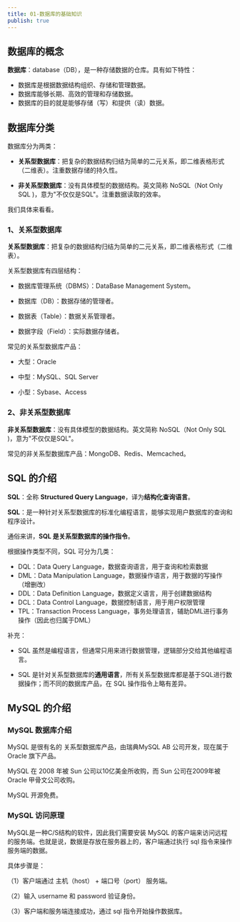 ```yaml
---
title: 01-数据库的基础知识
publish: true
---
```


 






## 数据库的概念

**数据库**：database（DB），是一种存储数据的仓库。具有如下特性：

- 数据库是根据数据结构组织、存储和管理数据。
- 数据库能够长期、高效的管理和存储数据。
- 数据库的目的就是能够存储（写）和提供（读）数据。

## 数据库分类

数据库分为两类：

- **关系型数据库**：把复杂的数据结构归结为简单的二元关系，即二维表格形式（二维表）。注重数据存储的持久性。

- **非关系型数据库**：没有具体模型的数据结构。英文简称 NoSQL（Not Only SQL )，意为"不仅仅是SQL"。注重数据读取的效率。

我们具体来看看。

### 1、关系型数据库

**关系型数据库**：把复杂的数据结构归结为简单的二元关系，即二维表格形式（二维表）。

关系型数据库有四层结构：

- 数据库管理系统（DBMS）：DataBase Management System。

- 数据库（DB）：数据存储的管理者。

- 数据表（Table）：数据关系管理者。

- 数据字段（Field）：实际数据存储者。

常见的关系型数据库产品：

- 大型：Oracle

- 中型：MySQL、SQL Server

- 小型：Sybase、Access


### 2、非关系型数据库

**非关系型数据库**：没有具体模型的数据结构。英文简称 NoSQL（Not Only SQL )，意为"不仅仅是SQL"。

常见的非关系型数据库产品：MongoDB、Redis、Memcached。



## SQL 的介绍

**SQL**：全称 **Structured Query Language**，译为**结构化查询语言**。

**SQL**：是一种针对关系型数据库的标准化编程语言，能够实现用户数据库的查询和程序设计。

通俗来讲，**SQL 是关系型数据库的操作指令**。

根据操作类型不同，SQL 可分为几类：


* DQL：Data Query Language，数据查询语言，用于查询和检索数据
* DML：Data Manipulation Language，数据操作语言，用于数据的写操作（增删改）
* DDL：Data Definition Language，数据定义语言，用于创建数据结构
* DCL：Data Control Language，数据控制语言，用于用户权限管理
* TPL：Transaction Process Language，事务处理语言，辅助DML进行事务操作（因此也归属于DML）


补充：

- SQL 虽然是编程语言，但通常只用来进行数据管理，逻辑部分交给其他编程语言。

- SQL 是针对关系型数据库的**通用语言**，所有关系型数据库都是基于SQL进行数据操作；而不同的数据库产品，在 SQL 操作指令上略有差异。



## MySQL 的介绍

### MySQL 数据库介绍

MySQL 是很有名的 关系型数据库产品，由瑞典MySQL AB 公司开发，现在属于 Oracle 旗下产品。

MySQL 在 2008 年被 Sun 公司以10亿美金所收购，而 Sun 公司在2009年被 Oracle 甲骨文公司收购。

MySQL 开源免费。

### MySQL 访问原理

MySQL是一种C/S结构的软件，因此我们需要安装 MySQL 的客户端来访问远程的服务端。也就是说，数据是存放在服务器上的，客户端通过执行 sql 指令来操作服务端的数据。

具体步骤是：

（1）客户端通过 主机（host） + 端口号（port） 服务端。

（2）输入 username 和 password 验证身份。

（3）客户端和服务端连接成功，通过 sql 指令开始操作数据库。








